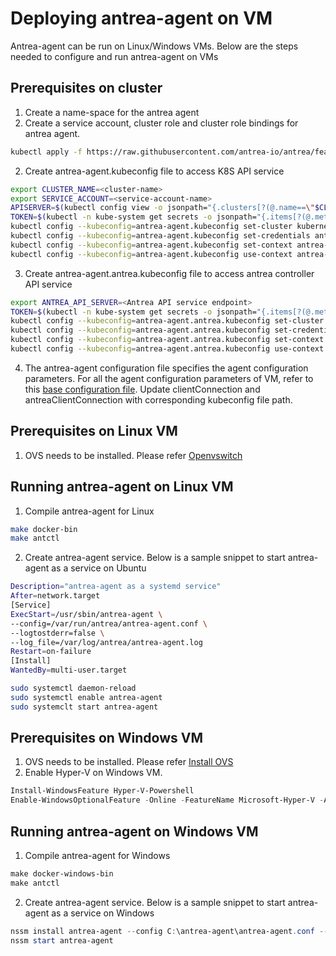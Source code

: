 # Deploying antrea-agent on VM

Antrea-agent can be run on Linux/Windows VMs. Below are the steps needed to configure and run antrea-agent on VMs

## Prerequisites on cluster
1. Create a name-space for the antrea agent
2. Create a service account, cluster role and cluster role bindings for antrea agent.
```bash
kubectl apply -f https://raw.githubusercontent.com/antrea-io/antrea/feature/externalnode/build/yamls/externalnode/vm-agent-rbac.yaml
```
2. Create antrea-agent.kubeconfig file to access K8S API service
```bash
export CLUSTER_NAME=<cluster-name>
export SERVICE_ACCOUNT=<service-account-name>
APISERVER=$(kubectl config view -o jsonpath="{.clusters[?(@.name==\"$CLUSTER_NAME\")].cluster.server}")
TOKEN=$(kubectl -n kube-system get secrets -o jsonpath="{.items[?(@.metadata.annotations['kubernetes\.io/service-account\.name']=='$SERVICE_ACCOUNT')].data.token}"|base64 --decode)
kubectl config --kubeconfig=antrea-agent.kubeconfig set-cluster kubernetes --server=$APISERVER --insecure-skip-tls-verify=true
kubectl config --kubeconfig=antrea-agent.kubeconfig set-credentials antrea-agent --token=$TOKEN
kubectl config --kubeconfig=antrea-agent.kubeconfig set-context antrea-agent@kubernetes --cluster=kubernetes --user=antrea-agent
kubectl config --kubeconfig=antrea-agent.kubeconfig use-context antrea-agent@kubernetes
```
3. Create antrea-agent.antrea.kubeconfig file to access antrea controller API service
```bash
export ANTREA_API_SERVER=<Antrea API service endpoint>
TOKEN=$(kubectl -n kube-system get secrets -o jsonpath="{.items[?(@.metadata.annotations['kubernetes\.io/service-account\.name']=='$SERVICE_ACCOUNT')].data.token}"|base64 --decode)
kubectl config --kubeconfig=antrea-agent.antrea.kubeconfig set-cluster antrea --server=$ANTREA_API_SERVER --insecure-skip-tls-verify=true
kubectl config --kubeconfig=antrea-agent.antrea.kubeconfig set-credentials antrea-agent --token=$TOKEN
kubectl config --kubeconfig=antrea-agent.antrea.kubeconfig set-context antrea-agent@antrea --cluster=antrea --user=antrea-agent
kubectl config --kubeconfig=antrea-agent.antrea.kubeconfig use-context antrea-agent@antrea
```
4. The antrea-agent configuration file specifies the agent configuration parameters. For all the agent configuration parameters of VM, refer to this [base configuration file](https://raw.githubusercontent.com/antrea-io/antrea/feature/externalnode/build/yamls/externalnode/conf/antrea-agent.conf).
Update clientConnection and antreaClientConnection with corresponding kubeconfig file path.

## Prerequisites on Linux VM
1. OVS needs to be installed. Please refer [Openvswitch](https://github.com/antrea-io/antrea/blob/main/docs/getting-started.md#open-vswitch)

## Running antrea-agent on Linux VM
1. Compile antrea-agent for Linux
```bash
make docker-bin
make antctl
```
2. Create antrea-agent service. Below is a sample snippet to start antrea-agent as a service on Ubuntu
```bash
Description="antrea-agent as a systemd service"
After=network.target
[Service]
ExecStart=/usr/sbin/antrea-agent \
--config=/var/run/antrea/antrea-agent.conf \
--logtostderr=false \
--log_file=/var/log/antrea/antrea-agent.log
Restart=on-failure
[Install]
WantedBy=multi-user.target

sudo systemctl daemon-reload
sudo systemctl enable antrea-agent
sudo systemclt start antrea-agent
```

## Prerequisites on Windows VM
1. OVS needs to be installed. Please refer [Install OVS](https://github.com/antrea-io/antrea/blob/main/docs/windows.md#1-optional-install-ovs-provided-by-antrea-or-your-own)
2. Enable Hyper-V on Windows VM.
```powershell
Install-WindowsFeature Hyper-V-Powershell
Enable-WindowsOptionalFeature -Online -FeatureName Microsoft-Hyper-V -All -NoRestart
```

## Running antrea-agent on Windows VM
1. Compile antrea-agent for Windows
```powershell
make docker-windows-bin
make antctl
```
2. Create antrea-agent service. Below is a sample snippet to start antrea-agent as a service on Windows
```powershell
nssm install antrea-agent --config C:\antrea-agent\antrea-agent.conf --log_file C:\cygwin\tmp\antrea-agent.log --logtostderr=false
nssm start antrea-agent
```